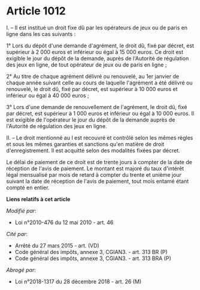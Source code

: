 # Article 1012

I. – Il est institué un droit fixe dû par les opérateurs de jeux ou de paris en ligne dans les cas suivants :

1° Lors du dépôt d'une demande d'agrément, le droit dû, fixé par décret, est supérieur à 2 000 euros et inférieur ou égal à
15 000 euros. Ce droit est exigible le jour du dépôt de la demande, auprès de l'Autorité de régulation des jeux en ligne, de
tout opérateur de jeux ou de paris en ligne ;

2° Au titre de chaque agrément délivré ou renouvelé, au 1er janvier de chaque année suivant celle au cours de laquelle
l'agrément a été délivré ou renouvelé, le droit dû, fixé par décret, est supérieur à 10 000 euros et inférieur ou égal à 40
000 euros ;

3° Lors d'une demande de renouvellement de l'agrément, le droit dû, fixé par décret, est supérieur à 1 000 euros et inférieur
ou égal à 10 000 euros. Il est exigible de l'opérateur le jour du dépôt de la demande auprès de l'Autorité de régulation des
jeux en ligne.

II. – Le droit mentionné au I est recouvré et contrôlé selon les mêmes règles et sous les mêmes garanties et sanctions qu'en
matière de droit d'enregistrement. Il est acquitté selon des modalités fixées par décret.

Le délai de paiement de ce droit est de trente jours à compter de la date de réception de l'avis de paiement. Le montant est
majoré du taux d'intérêt légal mensualisé par mois de retard à compter du trente et unième jour suivant la date de réception
de l'avis de paiement, tout mois entamé étant compté en entier.

**Liens relatifs à cet article**

_Modifié par_:

  - Loi n°2010-476 du 12 mai 2010 - art. 46

_Cité par_:

  - Arrêté du 27 mars 2015 - art. (VD)
  - Code général des impôts, annexe 3, CGIAN3. - art. 313 BR (P)
  - Code général des impôts, annexe 3, CGIAN3. - art. 313 BRA (P)

_Abrogé par_:

  - Loi n°2018-1317 du 28 décembre 2018 - art. 26 (M)
